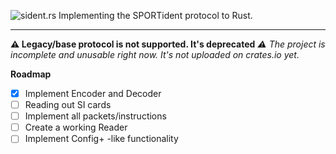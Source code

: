 ﻿
![sident.rs](https://github.com/user-attachments/assets/2300e9e0-e5f1-4ce3-80f0-1c9f72087300)
Implementing the SPORTident protocol to Rust.
****
**⚠️ Legacy/base protocol is not supported. It's deprecated**
*⚠️ The project is incomplete and unusable right now. It's not uploaded on crates.io yet.*

 **Roadmap**
 - [x] Implement Encoder and Decoder
 - [ ] Reading out SI cards
 - [ ] Implement all packets/instructions
 - [ ] Create a working Reader
 - [ ] Implement Config+ -like functionality